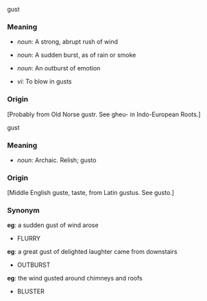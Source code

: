 gust
### Meaning
+ _noun_: A strong, abrupt rush of wind
+ _noun_: A sudden burst, as of rain or smoke
+ _noun_: An outburst of emotion

+ _vi_: To blow in gusts

### Origin

[Probably from Old Norse gustr. See gheu- in Indo-European Roots.]

gust
### Meaning
+ _noun_: Archaic. Relish; gusto

### Origin

[Middle English guste, taste, from Latin gustus. See gusto.]

### Synonym

__eg__: a sudden gust of wind arose

+ FLURRY

__eg__: a great gust of delighted laughter came from downstairs

+ OUTBURST

__eg__: the wind gusted around chimneys and roofs

+ BLUSTER


